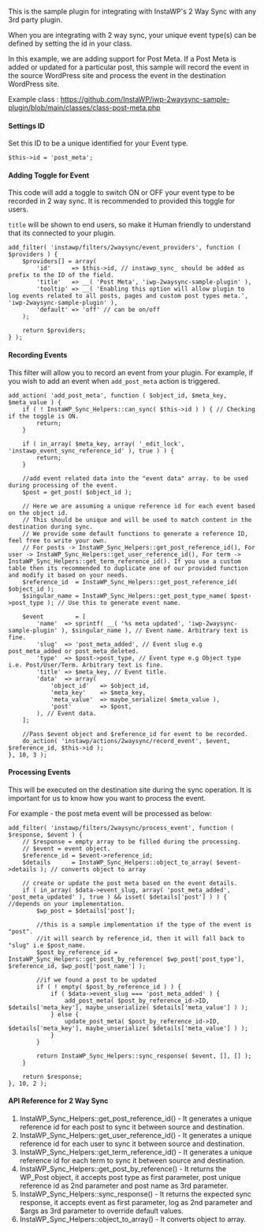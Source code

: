 This is the sample plugin for integrating with InstaWP's 2 Way Sync with any 3rd party plugin. 

When you are integrating with 2 way sync, your unique event type(s) can be defined by setting the id in your class. 

In this example, we are adding support for Post Meta. If a Post Meta is added or updated for a particular post, this sample will record the event in the source WordPress site and process the event in the destination WordPress site.

Example class : https://github.com/InstaWP/iwp-2waysync-sample-plugin/blob/main/classes/class-post-meta.php 

#### Settings ID

Set this ID to be a unique identified for your Event type. 

```
$this->id = 'post_meta';
```

#### Adding Toggle for Event

This code will add a toggle to switch ON or OFF your event type to be recorded in 2 way sync. It is recommended to provided this toggle for users. 

`title` will be shown to end users, so make it Human friendly to understand that its connected to your plugin. 

```
add_filter( 'instawp/filters/2waysync/event_providers', function ( $providers ) {
    $providers[] = array(
        'id'      => $this->id, // instawp_sync_ should be added as prefix to the ID of the field.
        'title'   => __( 'Post Meta', 'iwp-2waysync-sample-plugin' ),
        'tooltip' => __( 'Enabling this option will allow plugin to log events related to all posts, pages and custom post types meta.', 'iwp-2waysync-sample-plugin' ),
        'default' => 'off' // can be on/off
    );

    return $providers;
} );
```

#### Recording Events

This filter will allow you to record an event from your plugin. For example, if you wish to add an event when `add_post_meta` action is triggered. 

```
add_action( 'add_post_meta', function ( $object_id, $meta_key, $meta_value ) {
    if ( ! InstaWP_Sync_Helpers::can_sync( $this->id ) ) { // Checking if the toggle is ON.
        return;
    }

    if ( in_array( $meta_key, array( '_edit_lock', 'instawp_event_sync_reference_id' ), true ) ) {
        return;
    }

    //add event related data into the "event data" array. to be used during processing of the event.
    $post = get_post( $object_id );

    // Here we are assuming a unique reference id for each event based on the object id.
    // This should be unique and will be used to match content in the destination during sync.
    // We provide some default functions to generate a reference ID, feel free to write your own.
    // For posts -> InstaWP_Sync_Helpers::get_post_reference_id(), For user -> InstaWP_Sync_Helpers::get_user_reference_id(), For term -> InstaWP_Sync_Helpers::get_term_reference_id(). If you use a custom table then its recommended to duplicate one of our provided function and modify it based on your needs. 
    $reference_id  = InstaWP_Sync_Helpers::get_post_reference_id( $object_id ); 
    $singular_name = InstaWP_Sync_Helpers::get_post_type_name( $post->post_type ); // Use this to generate event name. 

    $event         = [
        'name'  => sprintf( __( '%s meta updated', 'iwp-2waysync-sample-plugin' ), $singular_name ), // Event name. Arbitrary text is fine. 
        'slug'  => 'post_meta_added', // Event slug e.g post_meta_added or post_meta_deleted. 
        'type'  => $post->post_type, // Event type e.g Object type i.e. Post/User/Term. Arbitrary text is fine. 
        'title' => $meta_key, // Event title.
        'data'  => array(
            'object_id'   => $object_id,
            'meta_key'    => $meta_key,
            'meta_value'  => maybe_serialize( $meta_value ),
            'post'        => $post,
        ), // Event data.
    ];

    //Pass $event object and $reference_id for event to be recorded. 
    do_action( 'instawp/actions/2waysync/record_event', $event, $reference_id, $this->id );
}, 10, 3 );
```

#### Processing Events

This will be executed on the destination site during the sync operation. It is important for us to know how you want to process the event. 

For example - the post meta event will be processed as below:

```
add_filter( 'instawp/filters/2waysync/process_event', function ( $response, $event ) {
    // $response = empty array to be filled during the processing.
    // $event = event object.
    $reference_id = $event->reference_id;
    $details      = InstaWP_Sync_Helpers::object_to_array( $event->details ); // converts object to array

    // create or update the post meta based on the event details.
    if ( in_array( $data->event_slug, array( 'post_meta_added', 'post_meta_updated' ), true ) && isset( $details['post'] ) ) { //depends on your implementation. 
        $wp_post = $details['post'];

        //this is a sample implementation if the type of the event is "post".
        //it will search by reference_id, then it will fall back to "slug" i.e $post_name.
        $post_by_reference_id = InstaWP_Sync_Helpers::get_post_by_reference( $wp_post['post_type'], $reference_id, $wp_post['post_name'] );
        
        //if we found a post to be updated
        if ( ! empty( $post_by_reference_id ) ) {
            if ( $data->event_slug === 'post_meta_added' ) {
                add_post_meta( $post_by_reference_id->ID, $details['meta_key'], maybe_unserialize( $details['meta_value'] ) );
            } else {
                update_post_meta( $post_by_reference_id->ID, $details['meta_key'], maybe_unserialize( $details['meta_value'] ) );
            }
        }

        return InstaWP_Sync_Helpers::sync_response( $event, [], [] );
    }

    return $response;
}, 10, 2 );
```

#### API Reference for 2 Way Sync

1. InstaWP_Sync_Helpers::get_post_reference_id() - It generates a unique reference id for each post to sync it between source and destination.
2. InstaWP_Sync_Helpers::get_user_reference_id() - It generates a unique reference id for each user to sync it between source and destination.
3. InstaWP_Sync_Helpers::get_term_reference_id() - It generates a unique reference id for each term to sync it between source and destination.
4. InstaWP_Sync_Helpers::get_post_by_reference() - It returns the WP_Post object, it accepts post type as first parameter, post unique reference id as 2nd parameter and post name as 3rd parameter.
5. InstaWP_Sync_Helpers::sync_response() - It returns the expected sync response, it accepts event as first parameter, log as 2nd parameter and $args as 3rd parameter to override default values.
6. InstaWP_Sync_Helpers::object_to_array() - It converts object to array.